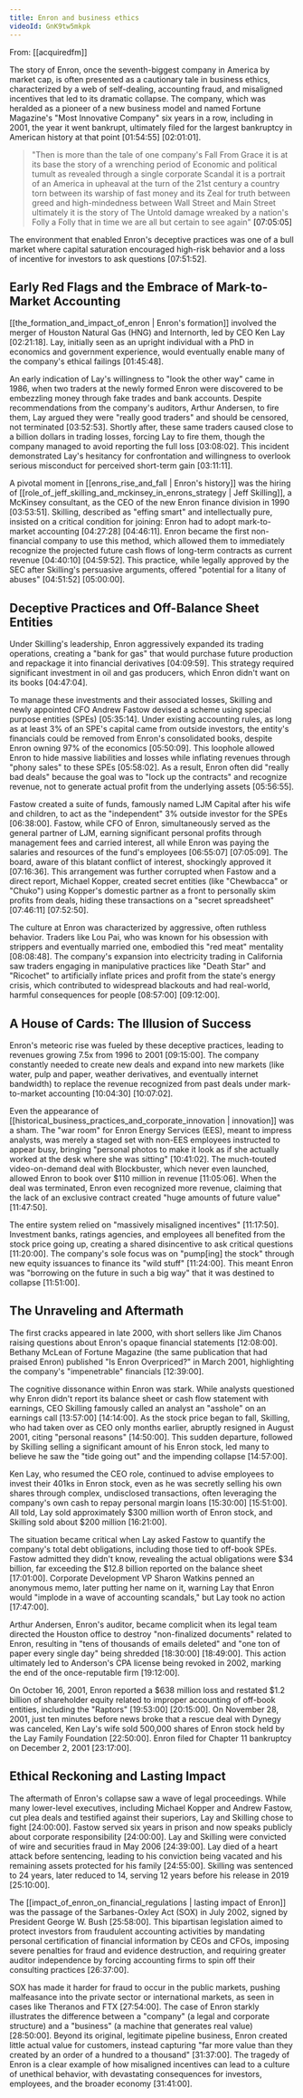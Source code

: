 ```yaml
---
title: Enron and business ethics
videoId: GnK9tw5mkpk
---
```


From: [[acquiredfm]] <br/> 

The story of Enron, once the seventh-biggest company in America by market cap, is often presented as a cautionary tale in business ethics, characterized by a web of self-dealing, accounting fraud, and misaligned incentives that led to its dramatic collapse. The company, which was heralded as a pioneer of a new business model and named Fortune Magazine's "Most Innovative Company" six years in a row, including in 2001, the year it went bankrupt, ultimately filed for the largest bankruptcy in American history at that point <a class="yt-timestamp" data-t="01:54:55">[01:54:55]</a> <a class="yt-timestamp" data-t="02:01:01">[02:01:01]</a>.

> "Then is more than the tale of one company's Fall From Grace it is at its base the story of a wrenching period of Economic and political tumult as revealed through a single corporate Scandal it is a portrait of an America in upheaval at the turn of the 21st century a country torn between its warship of fast money and its Zeal for truth between greed and high-mindedness between Wall Street and Main Street ultimately it is the story of The Untold damage wreaked by a nation's Folly a Folly that in time we are all but certain to see again" <a class="yt-timestamp" data-t="07:05:05">[07:05:05]</a>

The environment that enabled Enron's deceptive practices was one of a bull market where capital saturation encouraged high-risk behavior and a loss of incentive for investors to ask questions <a class="yt-timestamp" data-t="07:51:52">[07:51:52]</a>.

## Early Red Flags and the Embrace of Mark-to-Market Accounting

[[the_formation_and_impact_of_enron | Enron's formation]] involved the merger of Houston Natural Gas (HNG) and Internorth, led by CEO Ken Lay <a class="yt-timestamp" data-t="02:21:18">[02:21:18]</a>. Lay, initially seen as an upright individual with a PhD in economics and government experience, would eventually enable many of the company's ethical failings <a class="yt-timestamp" data-t="01:45:48">[01:45:48]</a>.

An early indication of Lay's willingness to "look the other way" came in 1986, when two traders at the newly formed Enron were discovered to be embezzling money through fake trades and bank accounts. Despite recommendations from the company's auditors, Arthur Andersen, to fire them, Lay argued they were "really good traders" and should be censored, not terminated <a class="yt-timestamp" data-t="03:52:53">[03:52:53]</a>. Shortly after, these same traders caused close to a billion dollars in trading losses, forcing Lay to fire them, though the company managed to avoid reporting the full loss <a class="yt-timestamp" data-t="03:08:02">[03:08:02]</a>. This incident demonstrated Lay's hesitancy for confrontation and willingness to overlook serious misconduct for perceived short-term gain <a class="yt-timestamp" data-t="03:11:11">[03:11:11]</a>.

A pivotal moment in [[enrons_rise_and_fall | Enron's history]] was the hiring of [[role_of_jeff_skilling_and_mckinsey_in_enrons_strategy | Jeff Skilling]], a McKinsey consultant, as the CEO of the new Enron finance division in 1990 <a class="yt-timestamp" data-t="03:53:51">[03:53:51]</a>. Skilling, described as "effing smart" and intellectually pure, insisted on a critical condition for joining: Enron had to adopt mark-to-market accounting <a class="yt-timestamp" data-t="04:27:28">[04:27:28]</a> <a class="yt-timestamp" data-t="04:46:11">[04:46:11]</a>. Enron became the first non-financial company to use this method, which allowed them to immediately recognize the projected future cash flows of long-term contracts as current revenue <a class="yt-timestamp" data-t="04:40:10">[04:40:10]</a> <a class="yt-timestamp" data-t="04:59:52">[04:59:52]</a>. This practice, while legally approved by the SEC after Skilling's persuasive arguments, offered "potential for a litany of abuses" <a class="yt-timestamp" data-t="04:51:52">[04:51:52]</a> <a class="yt-timestamp" data-t="05:00:00">[05:00:00]</a>.

## Deceptive Practices and Off-Balance Sheet Entities

Under Skilling's leadership, Enron aggressively expanded its trading operations, creating a "bank for gas" that would purchase future production and repackage it into financial derivatives <a class="yt-timestamp" data-t="04:09:59">[04:09:59]</a>. This strategy required significant investment in oil and gas producers, which Enron didn't want on its books <a class="yt-timestamp" data-t="04:47:04">[04:47:04]</a>.

To manage these investments and their associated losses, Skilling and newly appointed CFO Andrew Fastow devised a scheme using special purpose entities (SPEs) <a class="yt-timestamp" data-t="05:35:14">[05:35:14]</a>. Under existing accounting rules, as long as at least 3% of an SPE's capital came from outside investors, the entity's financials could be removed from Enron's consolidated books, despite Enron owning 97% of the economics <a class="yt-timestamp" data-t="05:50:09">[05:50:09]</a>. This loophole allowed Enron to hide massive liabilities and losses while inflating revenues through "phony sales" to these SPEs <a class="yt-timestamp" data-t="05:58:02">[05:58:02]</a>. As a result, Enron often did "really bad deals" because the goal was to "lock up the contracts" and recognize revenue, not to generate actual profit from the underlying assets <a class="yt-timestamp" data-t="05:56:55">[05:56:55]</a>.

Fastow created a suite of funds, famously named LJM Capital after his wife and children, to act as the "independent" 3% outside investor for the SPEs <a class="yt-timestamp" data-t="06:38:00">[06:38:00]</a>. Fastow, while CFO of Enron, simultaneously served as the general partner of LJM, earning significant personal profits through management fees and carried interest, all while Enron was paying the salaries and resources of the fund's employees <a class="yt-timestamp" data-t="06:55:07">[06:55:07]</a> <a class="yt-timestamp" data-t="07:05:09">[07:05:09]</a>. The board, aware of this blatant conflict of interest, shockingly approved it <a class="yt-timestamp" data-t="07:16:36">[07:16:36]</a>. This arrangement was further corrupted when Fastow and a direct report, Michael Kopper, created secret entities (like "Chewbacca" or "Chuko") using Kopper's domestic partner as a front to personally skim profits from deals, hiding these transactions on a "secret spreadsheet" <a class="yt-timestamp" data-t="07:46:11">[07:46:11]</a> <a class="yt-timestamp" data-t="07:52:50">[07:52:50]</a>.

The culture at Enron was characterized by aggressive, often ruthless behavior. Traders like Lou Pai, who was known for his obsession with strippers and eventually married one, embodied this "red meat" mentality <a class="yt-timestamp" data-t="08:08:48">[08:08:48]</a>. The company's expansion into electricity trading in California saw traders engaging in manipulative practices like "Death Star" and "Ricochet" to artificially inflate prices and profit from the state's energy crisis, which contributed to widespread blackouts and had real-world, harmful consequences for people <a class="yt-timestamp" data-t="08:57:00">[08:57:00]</a> <a class="yt-timestamp" data-t="09:12:00">[09:12:00]</a>.

## A House of Cards: The Illusion of Success

Enron's meteoric rise was fueled by these deceptive practices, leading to revenues growing 7.5x from 1996 to 2001 <a class="yt-timestamp" data-t="09:15:00">[09:15:00]</a>. The company constantly needed to create new deals and expand into new markets (like water, pulp and paper, weather derivatives, and eventually internet bandwidth) to replace the revenue recognized from past deals under mark-to-market accounting <a class="yt-timestamp" data-t="10:04:30">[10:04:30]</a> <a class="yt-timestamp" data-t="10:07:02">[10:07:02]</a>.

Even the appearance of [[historical_business_practices_and_corporate_innovation | innovation]] was a sham. The "war room" for Enron Energy Services (EES), meant to impress analysts, was merely a staged set with non-EES employees instructed to appear busy, bringing "personal photos to make it look as if she actually worked at the desk where she was sitting" <a class="yt-timestamp" data-t="10:41:02">[10:41:02]</a>. The much-touted video-on-demand deal with Blockbuster, which never even launched, allowed Enron to book over $110 million in revenue <a class="yt-timestamp" data-t="11:05:06">[11:05:06]</a>. When the deal was terminated, Enron even recognized more revenue, claiming that the lack of an exclusive contract created "huge amounts of future value" <a class="yt-timestamp" data-t="11:47:50">[11:47:50]</a>.

The entire system relied on "massively misaligned incentives" <a class="yt-timestamp" data-t="11:17:50">[11:17:50]</a>. Investment banks, ratings agencies, and employees all benefited from the stock price going up, creating a shared disincentive to ask critical questions <a class="yt-timestamp" data-t="11:20:00">[11:20:00]</a>. The company's sole focus was on "pump[ing] the stock" through new equity issuances to finance its "wild stuff" <a class="yt-timestamp" data-t="11:24:00">[11:24:00]</a>. This meant Enron was "borrowing on the future in such a big way" that it was destined to collapse <a class="yt-timestamp" data-t="11:51:00">[11:51:00]</a>.

## The Unraveling and Aftermath

The first cracks appeared in late 2000, with short sellers like Jim Chanos raising questions about Enron's opaque financial statements <a class="yt-timestamp" data-t="12:08:00">[12:08:00]</a>. Bethany McLean of Fortune Magazine (the same publication that had praised Enron) published "Is Enron Overpriced?" in March 2001, highlighting the company's "impenetrable" financials <a class="yt-timestamp" data-t="12:39:00">[12:39:00]</a>.

The cognitive dissonance within Enron was stark. While analysts questioned why Enron didn't report its balance sheet or cash flow statement with earnings, CEO Skilling famously called an analyst an "asshole" on an earnings call <a class="yt-timestamp" data-t="13:57:00">[13:57:00]</a> <a class="yt-timestamp" data-t="14:14:00">[14:14:00]</a>. As the stock price began to fall, Skilling, who had taken over as CEO only months earlier, abruptly resigned in August 2001, citing "personal reasons" <a class="yt-timestamp" data-t="14:50:00">[14:50:00]</a>. This sudden departure, followed by Skilling selling a significant amount of his Enron stock, led many to believe he saw the "tide going out" and the impending collapse <a class="yt-timestamp" data-t="14:57:00">[14:57:00]</a>.

Ken Lay, who resumed the CEO role, continued to advise employees to invest their 401ks in Enron stock, even as he was secretly selling his own shares through complex, undisclosed transactions, often leveraging the company's own cash to repay personal margin loans <a class="yt-timestamp" data-t="15:30:00">[15:30:00]</a> <a class="yt-timestamp" data-t="15:51:00">[15:51:00]</a>. All told, Lay sold approximately $300 million worth of Enron stock, and Skilling sold about $200 million <a class="yt-timestamp" data-t="16:21:00">[16:21:00]</a>.

The situation became critical when Lay asked Fastow to quantify the company's total debt obligations, including those tied to off-book SPEs. Fastow admitted they didn't know, revealing the actual obligations were $34 billion, far exceeding the $12.8 billion reported on the balance sheet <a class="yt-timestamp" data-t="17:01:00">[17:01:00]</a>. Corporate Development VP Sharon Watkins penned an anonymous memo, later putting her name on it, warning Lay that Enron would "implode in a wave of accounting scandals," but Lay took no action <a class="yt-timestamp" data-t="17:47:00">[17:47:00]</a>.

Arthur Andersen, Enron's auditor, became complicit when its legal team directed the Houston office to destroy "non-finalized documents" related to Enron, resulting in "tens of thousands of emails deleted" and "one ton of paper every single day" being shredded <a class="yt-timestamp" data-t="18:30:00">[18:30:00]</a> <a class="yt-timestamp" data-t="18:49:00">[18:49:00]</a>. This action ultimately led to Anderson's CPA license being revoked in 2002, marking the end of the once-reputable firm <a class="yt-timestamp" data-t="19:12:00">[19:12:00]</a>.

On October 16, 2001, Enron reported a $638 million loss and restated $1.2 billion of shareholder equity related to improper accounting of off-book entities, including the "Raptors" <a class="yt-timestamp" data-t="19:53:00">[19:53:00]</a> <a class="yt-timestamp" data-t="20:15:00">[20:15:00]</a>. On November 28, 2001, just ten minutes before news broke that a rescue deal with Dynegy was canceled, Ken Lay's wife sold 500,000 shares of Enron stock held by the Lay Family Foundation <a class="yt-timestamp" data-t="22:50:00">[22:50:00]</a>. Enron filed for Chapter 11 bankruptcy on December 2, 2001 <a class="yt-timestamp" data-t="23:17:00">[23:17:00]</a>.

## Ethical Reckoning and Lasting Impact

The aftermath of Enron's collapse saw a wave of legal proceedings. While many lower-level executives, including Michael Kopper and Andrew Fastow, cut plea deals and testified against their superiors, Lay and Skilling chose to fight <a class="yt-timestamp" data-t="24:00:00">[24:00:00]</a>. Fastow served six years in prison and now speaks publicly about corporate responsibility <a class="yt-timestamp" data-t="24:00:00">[24:00:00]</a>. Lay and Skilling were convicted of wire and securities fraud in May 2006 <a class="yt-timestamp" data-t="24:39:00">[24:39:00]</a>. Lay died of a heart attack before sentencing, leading to his conviction being vacated and his remaining assets protected for his family <a class="yt-timestamp" data-t="24:55:00">[24:55:00]</a>. Skilling was sentenced to 24 years, later reduced to 14, serving 12 years before his release in 2019 <a class="yt-timestamp" data-t="25:10:00">[25:10:00]</a>.

The [[impact_of_enron_on_financial_regulations | lasting impact of Enron]] was the passage of the Sarbanes-Oxley Act (SOX) in July 2002, signed by President George W. Bush <a class="yt-timestamp" data-t="25:58:00">[25:58:00]</a>. This bipartisan legislation aimed to protect investors from fraudulent accounting activities by mandating personal certification of financial information by CEOs and CFOs, imposing severe penalties for fraud and evidence destruction, and requiring greater auditor independence by forcing accounting firms to spin off their consulting practices <a class="yt-timestamp" data-t="26:37:00">[26:37:00]</a>.

SOX has made it harder for fraud to occur in the public markets, pushing malfeasance into the private sector or international markets, as seen in cases like Theranos and FTX <a class="yt-timestamp" data-t="27:54:00">[27:54:00]</a>. The case of Enron starkly illustrates the difference between a "company" (a legal and corporate structure) and a "business" (a machine that generates real value) <a class="yt-timestamp" data-t="28:50:00">[28:50:00]</a>. Beyond its original, legitimate pipeline business, Enron created little actual value for customers, instead capturing "far more value than they created by an order of a hundred to a thousand" <a class="yt-timestamp" data-t="31:37:00">[31:37:00]</a>. The tragedy of Enron is a clear example of how misaligned incentives can lead to a culture of unethical behavior, with devastating consequences for investors, employees, and the broader economy <a class="yt-timestamp" data-t="31:41:00">[31:41:00]</a>.